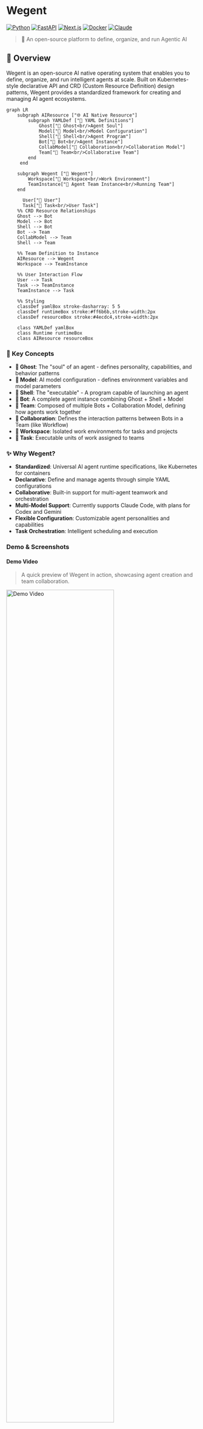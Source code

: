# Wegent

[![Python](https://img.shields.io/badge/python-3.9+-blue.svg)](https://python.org)
[![FastAPI](https://img.shields.io/badge/FastAPI-0.68+-green.svg)](https://fastapi.tiangolo.com)
[![Next.js](https://img.shields.io/badge/Next.js-15+-black.svg)](https://nextjs.org)
[![Docker](https://img.shields.io/badge/docker-ready-blue.svg)](https://docker.com)
[![Claude](https://img.shields.io/badge/Claude-Code-orange.svg)](https://claude.ai)

> 🚀 An open-source platform to define, organize, and run Agentic AI

## 📖 Overview

Wegent is an open-source AI native operating system that enables you to define, organize, and run intelligent agents at scale. Built on Kubernetes-style declarative API and CRD (Custom Resource Definition) design patterns, Wegent provides a standardized framework for creating and managing AI agent ecosystems.

```mermaid
graph LR
    subgraph AIResource ["🌐 AI Native Resource"]
        subgraph YAMLDef ["📄 YAML Definitions"]
            Ghost["👻 Ghost<br/>Agent Soul"]
            Model["🧠 Model<br/>Model Configuration"]
            Shell["🐚 Shell<br/>Agent Program"]
            Bot["🤖 Bot<br/>Agent Instance"]
            CollabModel["🤝 Collaboration<br/>Collaboration Model"]
            Team["👥 Team<br/>Collaborative Team"]
        end
     end
    
    subgraph Wegent ["🚀 Wegent"]
        Workspace["💼 Workspace<br/>Work Environment"]
        TeamInstance["👥 Agent Team Instance<br/>Running Team"]
    end
   
      User["👤 User"]
      Task["🎯 Task<br/>User Task"]
    %% CRD Resource Relationships
    Ghost --> Bot
    Model --> Bot
    Shell --> Bot
    Bot --> Team
    CollabModel --> Team
    Shell --> Team
    
    %% Team Definition to Instance
    AIResource --> Wegent
    Workspace --> TeamInstance
    
    %% User Interaction Flow
    User --> Task
    Task --> TeamInstance
    TeamInstance --> Task
    
    %% Styling
    classDef yamlBox stroke-dasharray: 5 5
    classDef runtimeBox stroke:#ff6b6b,stroke-width:2px
    classDef resourceBox stroke:#4ecdc4,stroke-width:2px
    
    class YAMLDef yamlBox
    class Runtime runtimeBox
    class AIResource resourceBox

```

### 🎯 Key Concepts

- **👻 Ghost**: The "soul" of an agent - defines personality, capabilities, and behavior patterns
- **🧠 Model**: AI model configuration - defines environment variables and model parameters
- **🐚 Shell**: The "executable" - A program capable of launching an agent
- **🤖 Bot**: A complete agent instance combining Ghost + Shell + Model
- **👥 Team**: Composed of multiple Bots + Collaboration Model, defining how agents work together
- **🤝 Collaboration**: Defines the interaction patterns between Bots in a Team (like Workflow)
- **💼 Workspace**: Isolated work environments for tasks and projects
- **🎯 Task**: Executable units of work assigned to teams

### ✨ Why Wegent?

- **Standardized**: Universal AI agent runtime specifications, like Kubernetes for containers
- **Declarative**: Define and manage agents through simple YAML configurations
- **Collaborative**: Built-in support for multi-agent teamwork and orchestration
- **Multi-Model Support**: Currently supports Claude Code, with plans for Codex and Gemini
- **Flexible Configuration**: Customizable agent personalities and capabilities
- **Task Orchestration**: Intelligent scheduling and execution

### Demo & Screenshots

#### Demo Video

> A quick preview of Wegent in action, showcasing agent creation and team collaboration.

<img src="./docs/assets/example.gif" width="75%" alt="Demo Video"/>

### Screenshots

#### 🤖 New Bot
<img src="./docs/assets/cc-glm4.6.png" width="75%" alt="ClaudeCode-GLM4.6"/>

#### 👥 New Team
<img src="./docs/assets/cc-team.png" width="75%" alt="ClaudeCode-Team"/>

## 🚀 Quick Start

### Prerequisites

- Docker and Docker Compose
- Git

1. **Clone the repository**
   ```bash
   git clone https://github.com/wecode-ai/wegent.git
   cd wegent
   ```

2. **Start the platform**
   ```bash
   docker-compose up -d
   ```

3. **Access the web interface**
   - Open http://localhost:3000 in your browser

4. **Configure GitHub Access Tokens**
   - Follow the page instructions to configure your GitHub access token
5. **Configure Bot**
   
   Wegent comes with a built-in development bot. Simply configure your Claude API key to start using it:
   
   ```bash
    {
        "env": {
            "ANTHROPIC_MODEL": "claude-4.1-opus",
            "ANTHROPIC_API_KEY": "xxxxxx",
            "ANTHROPIC_BASE_URL": "sk-xxxxxx",
            "ANTHROPIC_SMALL_FAST_MODEL": "claude-3.5-haiku"
        }
    }
   ```bash

5. **Run task**

   On the task page, select your project and branch, describe your development requirements, such as implementing a bubble sort algorithm using Python

## 🏗️ Architecture

```mermaid
graph TB
    subgraph "🖥️ Management Platform Layer"
        Frontend["🌐 Next.js Frontend"]
        Backend["⚙️ FastAPI Backend"]
        API["🚀 Declarative API"]
    end
    
    subgraph "📊 Data Layer"
        MySQL[("💾 MySQL Database")]
    end
    
    subgraph "🔍 Execution Layer"
        ExecutorManager["💯 Executor Manager"]
        Executor1["🚀 Executor 1"]
        Executor2["🚀 Executor 2"]
        ExecutorN["🚀 Executor N"]
    end
    
    subgraph "🤖 Agent Layer"
        Claude["🧠 Claude Code"]
        AngoPlanned["💻 Agno (Planned)"]
        DifyPlanned["✨ Dify (Planned)"]
    end
  
    
    %% System Interactions
    Frontend --> API
    API --> Backend
    Backend --> MySQL
    Backend --> ExecutorManager
    ExecutorManager --> Executor1
    ExecutorManager --> Executor2
    ExecutorManager --> ExecutorN
    
    %% AI Program Integration (Currently only supports Claude Code)
    Executor1 --> Claude
    Executor2 --> Claude
    ExecutorN --> Claude
```

## 🛠️ Development

### Project Structure

```
wegent/
├── backend/          # FastAPI backend service
├── frontend/         # Next.js web interface
├── executor/         # Task execution engine
├── executor_manager/ # Execution orchestration
├── shared/           # Common utilities and models
└── docker/           # Container configurations
```

### Development Setup

1. **Backend Development**
   ```bash
   cd backend
   pip install -r requirements.txt
   uvicorn app.main:app --host 0.0.0.0 --port 8000 --reload
   ```

2. **Frontend Development**
   ```bash
   cd frontend
   npm install
   npm run dev
   ```

3. **Run Tests**
   ```bash
   # Backend tests
   cd backend && python -m pytest
   
   # Frontend tests
   cd frontend && npm test
   ```


## 🤝 Contributing

We welcome contributions! Please see our [Contributing Guide](CONTRIBUTING.md) for details.

### Development Workflow

1. Fork the repository
2. Create a feature branch
3. Make your changes
4. Add tests
5. Submit a pull request

## 📞 Support

- 🐛 Issues: [GitHub Issues](https://github.com/wecode-ai/wegent/issues)

---

<p align="center">Made with ❤️ by WeCode-AI Team</p>
